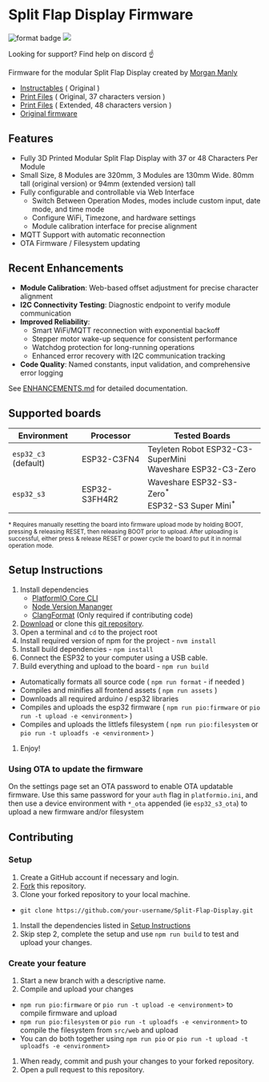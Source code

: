 # Split Flap Display Firmware

![format badge](https://github.com/jhoff/Split-Flap-Display/actions/workflows/format-check.yml/badge.svg?branch=main)
[![](https://dcbadge.limes.pink/api/server/https://discord.gg/RCvks4XXXH?style=flat)](https://discord.gg/RCvks4XXXH)

Looking for support? Find help on discord ☝️

Firmware for the modular Split Flap Display created by [Morgan Manly](https://github.com/ManlyMorgan/Split-Flap-Display)

- [Instructables](https://www.instructables.com/Split-Flap-Display-3D-Printed-Modular-Compact-Encl/) ( Original )
- [Print Files](https://makerworld.com/en/models/1116618#profileId-1114192) ( Original, 37 characters version )
- [Print Files](https://makerworld.com/en/models/1296793-split-flap-display-extended-charset-48-flaps#profileId-1328346) ( Extended, 48 characters version )
- [Original firmware](https://github.com/ManlyMorgan/Split-Flap-Display)

## Features

- Fully 3D Printed Modular Split Flap Display with 37 or 48 Characters Per Module
- Small Size, 8 Modules are 320mm, 3 Modules are 130mm Wide. 80mm tall (original version) or 94mm (extended version) tall
- Fully configurable and controllable via Web Interface
    - Switch Between Operation Modes, modes include custom input, date mode, and time mode
    - Configure WiFi, Timezone, and hardware settings
    - Module calibration interface for precise alignment
- MQTT Support with automatic reconnection
- OTA Firmware / Filesystem updating

## Recent Enhancements

- **Module Calibration**: Web-based offset adjustment for precise character alignment
- **I2C Connectivity Testing**: Diagnostic endpoint to verify module communication
- **Improved Reliability**:
  - Smart WiFi/MQTT reconnection with exponential backoff
  - Stepper motor wake-up sequence for consistent performance
  - Watchdog protection for long-running operations
  - Enhanced error recovery with I2C communication tracking
- **Code Quality**: Named constants, input validation, and comprehensive error logging

See [ENHANCEMENTS.md](ENHANCEMENTS.md) for detailed documentation.

## Supported boards

| Environment          | Processor     | Tested Boards                                                            |
| -------------------- | ------------- | ------------------------------------------------------------------------ |
| `esp32_c3` (default) | ESP32-C3FN4   | Teyleten Robot ESP32-C3-SuperMini<br>Waveshare ESP32-C3-Zero             |
| `esp32_s3`           | ESP32-S3FH4R2 | Waveshare ESP32-S3-Zero<sup>\*</sup><br>ESP32-S3 Super Mini<sup>\*</sup> |

<sub>\* Requires manually resetting the board into firmware upload mode by holding BOOT, pressing & releasing RESET, then releasing BOOT prior to upload. After uploading is successful, either press & release RESET or power cycle the board to put it in normal operation mode.</sub>

## Setup Instructions

1. Install dependencies
    - [PlatformIO Core CLI](https://platformio.org/install/cli)
    - [Node Version Mananger](https://github.com/nvm-sh/nvm)
    - [ClangFormat](https://clang.llvm.org/docs/ClangFormat.html) (Only required if contributing code)
1. [Download](https://github.com/jhoff/Split-Flap-Display/archive/refs/heads/main.zip) or clone this [git repository](https://github.com/jhoff/Split-Flap-Display).
1. Open a terminal and `cd` to the project root
1. Install required version of npm for the project - `nvm install`
1. Install build dependencies - `npm install`
1. Connect the ESP32 to your computer using a USB cable.
1. Build everything and upload to the board - `npm run build`

- Automatically formats all source code ( `npm run format` - if needed )
- Compiles and minifies all frontend assets ( `npm run assets` )
- Downloads all required arduino / esp32 libraries
- Compiles and uploads the esp32 firmware ( `npm run pio:firmware` or `pio run -t upload -e <environment>` )
- Compiles and uploads the littlefs filesystem ( `npm run pio:filesystem` or `pio run -t uploadfs -e <environment>` )

1. Enjoy!

### Using OTA to update the firmware

On the settings page set an OTA password to enable OTA updatable firmware. Use this same password for your `auth` flag in `platformio.ini`, and then use a device environment with `*_ota` appended (ie `esp32_s3_ota`) to upload a new firmware and/or filesystem

## Contributing

### Setup

1. Create a GitHub account if necessary and login.
1. [Fork](https://github.com/jhoff/Split-Flap-Display/fork) this repository.
1. Clone your forked repository to your local machine.

- `git clone https://github.com/your-username/Split-Flap-Display.git`

1. Install the dependencies listed in [Setup Instructions](#setup-instructions)
1. Skip step 2, complete the setup and use `npm run build` to test and upload your changes.

### Create your feature

1. Start a new branch with a descriptive name.
1. Compile and upload your changes

- `npm run pio:firmware` or `pio run -t upload -e <environment>` to compile firmware and upload
- `npm run pio:filesystem` or `pio run -t uploadfs -e <environment>` to compile the filesystem from `src/web` and upload
- You can do both together using `npm run pio` or `pio run -t upload -t uploadfs -e <environment>`

1. When ready, commit and push your changes to your forked repository.
1. Open a pull request to this repository.
